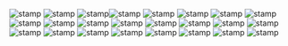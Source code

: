 ![stamp](https://y2k.neocities.org/stamps/i_love_bows_by_makeitstampy.png) ![stamp](https://64.media.tumblr.com/7189ef27969ab575434dcdeac63bc564/31b077c47cd92dea-68/s100x200/f5446222db73e4dd093a51296577fa7c61166690.pnj) ![stamp](https://64.media.tumblr.com/eddccbb443a8a5f64eeabb0908410734/ffeafbbe62054d3e-b4/s100x200/2d7fcd81c2b97c15c092c0f2a5849757bd61c299.gifv)![stamp](https://64.media.tumblr.com/5e8aa746d4f9a567c986d5c1c8fc9295/9b79255f568d8798-46/s100x200/36aa4c208cb4b1436baf5f31f034159423536ca8.gifv) ![stamp](https://64.media.tumblr.com/cf135c0db10c1ab49b8a573b63824824/2e14bf1b7a50c004-5d/s100x200/292b227edf410c31394a0e8e405ec992dde87e65.gifv) ![stamp](https://64.media.tumblr.com/fabbadd08e5878a52111feefdb494cc7/tumblr_inline_o77zl2zUmH1s6ylpm_500.gif) ![stamp](https://64.media.tumblr.com/8ff1333d9e0c2d5358450a94651e9819/ecc09079abb54dc9-5e/s100x200/e1950f6138d888a9a207457631a81648f0df0fdf.gifv) ![stamp](https://64.media.tumblr.com/00cd13118f9938e3f95ad86bca8eb443/3ae0dde8f357d1eb-c6/s100x200/e53924f3cef5d834e9bf80a662c08d841f61a298.gifv) ![stamp](https://images-wixmp-ed30a86b8c4ca887773594c2.wixmp.com/f/2b583892-7098-4916-a22e-f86a999b351f/df99gq4-285f408f-4706-4422-8d05-c8b1881d5252.gif?token=eyJ0eXAiOiJKV1QiLCJhbGciOiJIUzI1NiJ9.eyJzdWIiOiJ1cm46YXBwOjdlMGQxODg5ODIyNjQzNzNhNWYwZDQxNWVhMGQyNmUwIiwiaXNzIjoidXJuOmFwcDo3ZTBkMTg4OTgyMjY0MzczYTVmMGQ0MTVlYTBkMjZlMCIsIm9iaiI6W1t7InBhdGgiOiJcL2ZcLzJiNTgzODkyLTcwOTgtNDkxNi1hMjJlLWY4NmE5OTliMzUxZlwvZGY5OWdxNC0yODVmNDA4Zi00NzA2LTQ0MjItOGQwNS1jOGIxODgxZDUyNTIuZ2lmIn1dXSwiYXVkIjpbInVybjpzZXJ2aWNlOmZpbGUuZG93bmxvYWQiXX0.lfDnrOzZgQrM8gPSXGP4BR_ufDatvFgC_Y9-MryYY6M) ![stamp](https://images-wixmp-ed30a86b8c4ca887773594c2.wixmp.com/f/319cf687-b1bd-4ee6-b8a4-9fd55a53ade0/dcz9nby-11fb3bb3-2379-4d7f-92d3-a97a7a7521c7.png?token=eyJ0eXAiOiJKV1QiLCJhbGciOiJIUzI1NiJ9.eyJzdWIiOiJ1cm46YXBwOjdlMGQxODg5ODIyNjQzNzNhNWYwZDQxNWVhMGQyNmUwIiwiaXNzIjoidXJuOmFwcDo3ZTBkMTg4OTgyMjY0MzczYTVmMGQ0MTVlYTBkMjZlMCIsIm9iaiI6W1t7InBhdGgiOiJcL2ZcLzMxOWNmNjg3LWIxYmQtNGVlNi1iOGE0LTlmZDU1YTUzYWRlMFwvZGN6OW5ieS0xMWZiM2JiMy0yMzc5LTRkN2YtOTJkMy1hOTdhN2E3NTIxYzcucG5nIn1dXSwiYXVkIjpbInVybjpzZXJ2aWNlOmZpbGUuZG93bmxvYWQiXX0.Am5SNG7BHSXMFX56XIjBWzStLIJ_-h1ErzSK-4EvwsU) ![stamp](https://images-wixmp-ed30a86b8c4ca887773594c2.wixmp.com/f/d00f9ad3-5b74-4766-82aa-2c368a48b40c/d3irfjd-7ea16142-6da7-4777-89c2-0507d829c760.gif?token=eyJ0eXAiOiJKV1QiLCJhbGciOiJIUzI1NiJ9.eyJzdWIiOiJ1cm46YXBwOjdlMGQxODg5ODIyNjQzNzNhNWYwZDQxNWVhMGQyNmUwIiwiaXNzIjoidXJuOmFwcDo3ZTBkMTg4OTgyMjY0MzczYTVmMGQ0MTVlYTBkMjZlMCIsIm9iaiI6W1t7InBhdGgiOiJcL2ZcL2QwMGY5YWQzLTViNzQtNDc2Ni04MmFhLTJjMzY4YTQ4YjQwY1wvZDNpcmZqZC03ZWExNjE0Mi02ZGE3LTQ3NzctODljMi0wNTA3ZDgyOWM3NjAuZ2lmIn1dXSwiYXVkIjpbInVybjpzZXJ2aWNlOmZpbGUuZG93bmxvYWQiXX0.bcfPAPad13v7QpHyaLVlQIRYNTNnO5fuR3IJTSfVF0k) ![stamp](https://images-wixmp-ed30a86b8c4ca887773594c2.wixmp.com/f/6de4b94f-0fd0-4e92-82be-94e850d4c66c/dfsxmef-ad4df8ae-9eca-442a-b286-fb590cf41bc0.png?token=eyJ0eXAiOiJKV1QiLCJhbGciOiJIUzI1NiJ9.eyJzdWIiOiJ1cm46YXBwOjdlMGQxODg5ODIyNjQzNzNhNWYwZDQxNWVhMGQyNmUwIiwiaXNzIjoidXJuOmFwcDo3ZTBkMTg4OTgyMjY0MzczYTVmMGQ0MTVlYTBkMjZlMCIsIm9iaiI6W1t7InBhdGgiOiJcL2ZcLzZkZTRiOTRmLTBmZDAtNGU5Mi04MmJlLTk0ZTg1MGQ0YzY2Y1wvZGZzeG1lZi1hZDRkZjhhZS05ZWNhLTQ0MmEtYjI4Ni1mYjU5MGNmNDFiYzAucG5nIn1dXSwiYXVkIjpbInVybjpzZXJ2aWNlOmZpbGUuZG93bmxvYWQiXX0.efySwhoVckVoLZFJ0X2CQxz04zc93co2cEyGNvyHNEY) ![stamp](https://images-wixmp-ed30a86b8c4ca887773594c2.wixmp.com/f/9cbba6e5-cffe-4537-a24a-305b77e34fb7/dfw49js-8565ab85-0c9c-459d-9c42-fc19fb40ba8e.gif?token=eyJ0eXAiOiJKV1QiLCJhbGciOiJIUzI1NiJ9.eyJzdWIiOiJ1cm46YXBwOjdlMGQxODg5ODIyNjQzNzNhNWYwZDQxNWVhMGQyNmUwIiwiaXNzIjoidXJuOmFwcDo3ZTBkMTg4OTgyMjY0MzczYTVmMGQ0MTVlYTBkMjZlMCIsIm9iaiI6W1t7InBhdGgiOiJcL2ZcLzljYmJhNmU1LWNmZmUtNDUzNy1hMjRhLTMwNWI3N2UzNGZiN1wvZGZ3NDlqcy04NTY1YWI4NS0wYzljLTQ1OWQtOWM0Mi1mYzE5ZmI0MGJhOGUuZ2lmIn1dXSwiYXVkIjpbInVybjpzZXJ2aWNlOmZpbGUuZG93bmxvYWQiXX0.eMRTkm6LS2w0YFfj_BI2c0q_HDIyOsL6cKXbzF05uAA) ![stamp](https://64.media.tumblr.com/2ec152a7f73e82f343ce0cf6b155728c/dae42890d05b9a7f-64/s100x200/72a7cf785b670b14677aa130b48d9e2fb2fb09c4.gifv) ![stamp](https://kaysstampsnstuff.carrd.co/assets/images/gallery01/92b0a35a.gif?v=17ac8a32) ![stamp](https://images-wixmp-ed30a86b8c4ca887773594c2.wixmp.com/f/751ee0b2-0b22-4dd4-b6f4-3b055b2f1b08/d9f4xul-1c0e0462-78e6-4b37-ace1-c1c7aea0a449.gif?token=eyJ0eXAiOiJKV1QiLCJhbGciOiJIUzI1NiJ9.eyJzdWIiOiJ1cm46YXBwOjdlMGQxODg5ODIyNjQzNzNhNWYwZDQxNWVhMGQyNmUwIiwiaXNzIjoidXJuOmFwcDo3ZTBkMTg4OTgyMjY0MzczYTVmMGQ0MTVlYTBkMjZlMCIsIm9iaiI6W1t7InBhdGgiOiJcL2ZcLzc1MWVlMGIyLTBiMjItNGRkNC1iNmY0LTNiMDU1YjJmMWIwOFwvZDlmNHh1bC0xYzBlMDQ2Mi03OGU2LTRiMzctYWNlMS1jMWM3YWVhMGE0NDkuZ2lmIn1dXSwiYXVkIjpbInVybjpzZXJ2aWNlOmZpbGUuZG93bmxvYWQiXX0.VnrkXFGq0AF3NHlKE5Tzo5crW5UxzXkHaMsmGCCFIHE) ![stamp](https://nustuff.carrd.co/assets/images/gallery05/f4651dc1.png?v=0a15e1db) ![stamp](https://images-wixmp-ed30a86b8c4ca887773594c2.wixmp.com/f/cae89c69-5ef3-4223-9224-500e3bd3867c/d8k65l6-5e7c8c51-349a-4e15-b812-c0f75948e992.gif?token=eyJ0eXAiOiJKV1QiLCJhbGciOiJIUzI1NiJ9.eyJzdWIiOiJ1cm46YXBwOjdlMGQxODg5ODIyNjQzNzNhNWYwZDQxNWVhMGQyNmUwIiwiaXNzIjoidXJuOmFwcDo3ZTBkMTg4OTgyMjY0MzczYTVmMGQ0MTVlYTBkMjZlMCIsIm9iaiI6W1t7InBhdGgiOiJcL2ZcL2NhZTg5YzY5LTVlZjMtNDIyMy05MjI0LTUwMGUzYmQzODY3Y1wvZDhrNjVsNi01ZTdjOGM1MS0zNDlhLTRlMTUtYjgxMi1jMGY3NTk0OGU5OTIuZ2lmIn1dXSwiYXVkIjpbInVybjpzZXJ2aWNlOmZpbGUuZG93bmxvYWQiXX0.si3BnYTjQGlHRUMPOUV3WPV3Y4jq0mUpfFExnyiXwWY) ![stamp](https://images-wixmp-ed30a86b8c4ca887773594c2.wixmp.com/f/e4dbaa6b-e944-4e6e-b7d9-0a619163ff24/dfjwewd-8c4254a4-f1b9-41bc-b686-b91ca541af83.gif?token=eyJ0eXAiOiJKV1QiLCJhbGciOiJIUzI1NiJ9.eyJzdWIiOiJ1cm46YXBwOjdlMGQxODg5ODIyNjQzNzNhNWYwZDQxNWVhMGQyNmUwIiwiaXNzIjoidXJuOmFwcDo3ZTBkMTg4OTgyMjY0MzczYTVmMGQ0MTVlYTBkMjZlMCIsIm9iaiI6W1t7InBhdGgiOiJcL2ZcL2U0ZGJhYTZiLWU5NDQtNGU2ZS1iN2Q5LTBhNjE5MTYzZmYyNFwvZGZqd2V3ZC04YzQyNTRhNC1mMWI5LTQxYmMtYjY4Ni1iOTFjYTU0MWFmODMuZ2lmIn1dXSwiYXVkIjpbInVybjpzZXJ2aWNlOmZpbGUuZG93bmxvYWQiXX0.9tSjjxF_WbKgeDD-OI8TAqz-klO0jum-JsK4n37pwVc) ![stamp](https://images-wixmp-ed30a86b8c4ca887773594c2.wixmp.com/f/dacb9433-004e-41ff-b12b-784a8020426a/dfrod58-fd4ee642-096f-41f7-91b8-ab8ef7b1492b.gif?token=eyJ0eXAiOiJKV1QiLCJhbGciOiJIUzI1NiJ9.eyJzdWIiOiJ1cm46YXBwOjdlMGQxODg5ODIyNjQzNzNhNWYwZDQxNWVhMGQyNmUwIiwiaXNzIjoidXJuOmFwcDo3ZTBkMTg4OTgyMjY0MzczYTVmMGQ0MTVlYTBkMjZlMCIsIm9iaiI6W1t7InBhdGgiOiJcL2ZcL2RhY2I5NDMzLTAwNGUtNDFmZi1iMTJiLTc4NGE4MDIwNDI2YVwvZGZyb2Q1OC1mZDRlZTY0Mi0wOTZmLTQxZjctOTFiOC1hYjhlZjdiMTQ5MmIuZ2lmIn1dXSwiYXVkIjpbInVybjpzZXJ2aWNlOmZpbGUuZG93bmxvYWQiXX0.WteDvnLMiHq3UAbGg6-qx27zCTieKRqEtku0gzlYVxc) ![stamp](https://images-wixmp-ed30a86b8c4ca887773594c2.wixmp.com/f/dcac5a0f-aee7-4d4c-8c9e-e0ee13910b91/d8vpz9h-8942ddad-eba5-4fcf-b948-0d63fbf4c930.png?token=eyJ0eXAiOiJKV1QiLCJhbGciOiJIUzI1NiJ9.eyJzdWIiOiJ1cm46YXBwOjdlMGQxODg5ODIyNjQzNzNhNWYwZDQxNWVhMGQyNmUwIiwiaXNzIjoidXJuOmFwcDo3ZTBkMTg4OTgyMjY0MzczYTVmMGQ0MTVlYTBkMjZlMCIsIm9iaiI6W1t7InBhdGgiOiJcL2ZcL2RjYWM1YTBmLWFlZTctNGQ0Yy04YzllLWUwZWUxMzkxMGI5MVwvZDh2cHo5aC04OTQyZGRhZC1lYmE1LTRmY2YtYjk0OC0wZDYzZmJmNGM5MzAucG5nIn1dXSwiYXVkIjpbInVybjpzZXJ2aWNlOmZpbGUuZG93bmxvYWQiXX0.vTBbo_9Iudsknu-by36S-BdOx7FmWg-54DojgzNEOco) ![stamp](https://images-wixmp-ed30a86b8c4ca887773594c2.wixmp.com/f/85c2a57f-7527-4e67-96e4-6540be8c027b/db66tpf-0af31bc8-b173-4a40-9b77-c31a38aac914.png?token=eyJ0eXAiOiJKV1QiLCJhbGciOiJIUzI1NiJ9.eyJzdWIiOiJ1cm46YXBwOjdlMGQxODg5ODIyNjQzNzNhNWYwZDQxNWVhMGQyNmUwIiwiaXNzIjoidXJuOmFwcDo3ZTBkMTg4OTgyMjY0MzczYTVmMGQ0MTVlYTBkMjZlMCIsIm9iaiI6W1t7InBhdGgiOiJcL2ZcLzg1YzJhNTdmLTc1MjctNGU2Ny05NmU0LTY1NDBiZThjMDI3YlwvZGI2NnRwZi0wYWYzMWJjOC1iMTczLTRhNDAtOWI3Ny1jMzFhMzhhYWM5MTQucG5nIn1dXSwiYXVkIjpbInVybjpzZXJ2aWNlOmZpbGUuZG93bmxvYWQiXX0.ZW1NyA6vdTVXjjCxu72xpwAsX3OUL4paEJtTTWRXX_A) ![stamp](https://y2k.neocities.org/stamps/ujl%2001.png) ![stamp](https://64.media.tumblr.com/b22b8b99db5fd5ddcb6128180baae675/b016ffee0e9380dd-cd/s100x200/a8cc866a2440a1b107d6ca2e15c492cc27e81f47.gifv)
